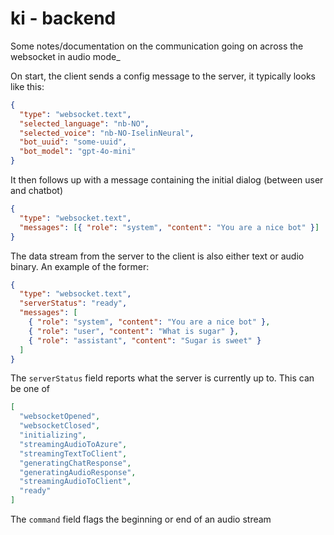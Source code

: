 # ki - backend

Some notes/documentation on the communication going on across the websocket in audio mode\_

On start, the client sends a config message to the server, it typically looks like this:

```json
{
  "type": "websocket.text",
  "selected_language": "nb-NO",
  "selected_voice": "nb-NO-IselinNeural",
  "bot_uuid": "some-uuid",
  "bot_model": "gpt-4o-mini"
}
```

It then follows up with a message containing the initial dialog (between user and chatbot)

```json
{
  "type": "websocket.text",
  "messages": [{ "role": "system", "content": "You are a nice bot" }]
}
```

The data stream from the server to the client is also either text or audio binary. An example of the former:

```json
{
  "type": "websocket.text",
  "serverStatus": "ready",
  "messages": [
    { "role": "system", "content": "You are a nice bot" },
    { "role": "user", "content": "What is sugar" },
    { "role": "assistant", "content": "Sugar is sweet" }
  ]
}
```

The `serverStatus` field reports what the server is currently up to. This can be one of

```json
[
  "websocketOpened",
  "websocketClosed",
  "initializing",
  "streamingAudioToAzure",
  "streamingTextToClient",
  "generatingChatResponse",
  "generatingAudioResponse",
  "streamingAudioToClient",
  "ready"
]
```

The `command` field flags the beginning or end of an audio stream
